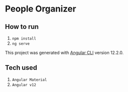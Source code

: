 # People Organizer

## How to run
1. `npm install`
2. `ng serve`


This project was generated with [Angular CLI](https://github.com/angular/angular-cli) version 12.2.0.

## Tech used
1. `Angular Material`
2. `Angular v12`

